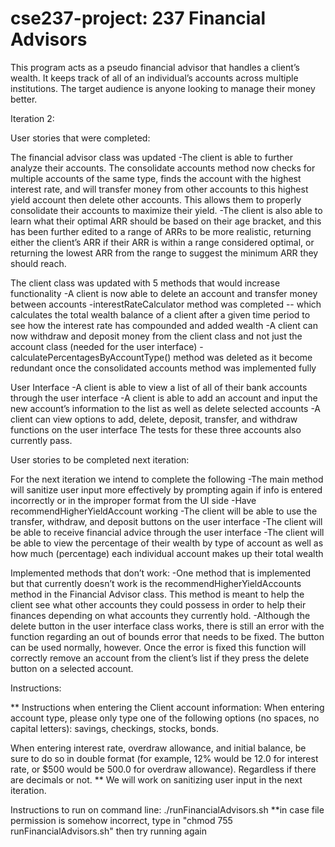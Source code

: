 # cse237-project: 237 Financial Advisors
This program acts as a pseudo financial advisor that handles a client’s wealth. It keeps track of all of an individual’s accounts across multiple institutions. The target audience is anyone looking to manage their money better.

Iteration 2:

User stories that were completed:

The financial advisor class was updated 
    -The client is able to further analyze their accounts. The consolidate accounts method now checks for multiple accounts of the same type, finds the account with the highest interest rate, and will transfer money from other accounts to this highest yield account then delete other accounts. This allows them to properly consolidate their accounts to maximize their yield. 
    -The client is also able to learn what their optimal ARR should be based on their age bracket, and this has been further edited to a range of ARRs to be more realistic, returning either the client’s ARR if their ARR is within a range considered optimal, or returning the lowest ARR from the range to suggest the minimum ARR they should reach.
    
The client class was updated with 5 methods that would increase functionality 
    -A client is now able to delete an account and transfer money between accounts
    -interestRateCalculator method was completed -- which calculates the total wealth balance of a client after a given time period to see how the interest rate has compounded and added wealth
    -A client can now withdraw and deposit money from the client class and not just the account class (needed for the user interface)
    -calculatePercentagesByAccountType() method was deleted as it become redundant once the consolidated accounts method was implemented fully 
    
User Interface
    -A client is able to view a list of all of their bank accounts through the user interface
    -A client is able to add an account and input the new account’s information to the list as well as delete selected accounts
    -A client can view options to add, delete, deposit, transfer, and withdraw functions on  the user interface 
The tests for these three accounts also currently pass. 

User stories to be completed next iteration: 

For the next iteration we intend to complete the following
    -The main method will sanitize user input more effectively by prompting again if info is entered incorrectly or in the improper format from the UI side
    -Have recommendHigherYieldAccount working
    -The client will be able to use the transfer, withdraw, and deposit buttons on the user interface
    -The client will be able to receive financial advice through the user interface
    -The client will be able to view the percentage of their wealth by type of account as well as how much (percentage) each individual account makes up their total wealth
    
Implemented methods that don’t work:
    -One method that is implemented but that currently doesn’t work is the recommendHigherYieldAccounts method in the Financial Advisor class. This method is meant to help the client see what other accounts they could possess in order to help their finances depending on what accounts they currently hold.
    -Although the delete button in the user interface class works, there is still an error with the function regarding an out of bounds error that needs to be fixed. The button can be used normally, however. Once the error is fixed this function will correctly remove an account from the client’s list if they press the delete button on a selected account.
    
Instructions:

** Instructions when entering the Client account information: When entering account type, please only type one of the following options (no spaces, no capital letters): savings, checkings, stocks, bonds.

When entering interest rate, overdraw allowance, and initial balance, be sure to do so in double format (for example, 12% would be 12.0 for interest rate, or $500 would be 500.0 for overdraw allowance). Regardless if there are decimals or not. ** We will work on sanitizing user input in the next iteration. 

Instructions to run on command line: ./runFinancialAdvisors.sh
**in case file permission is somehow incorrect, type in "chmod 755 runFinancialAdvisors.sh" then try running again
